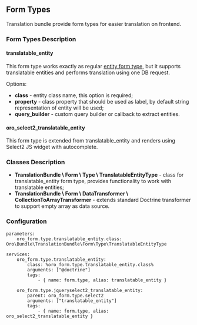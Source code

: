 Form Types
----------

Translation bundle provide form types for easier translation on frontend.


### Form Types Description

#### translatable\_entity

This form type works exactly as regular [entity form type](http://symfony.com/doc/current/reference/forms/types/entity.html),
but it supports translatable entities and performs translation using one DB request.

Options:

* **class** - entity class name, this option is required;
* **property** - class property that should be used as label, by default string representation of entity will be used;
* **query\_builder** - custom query builder or callback to extract entities.

#### oro\_select2\_translatable\_entity

This form type is extended from translatable\_entity and renders using Select2 JS widget with autocomplete.


### Classes Description

* **TranslationBundle \ Form \ Type \ TranslatableEntityType** - class for translatable\_entity form type,
provides functionality to work with translatable entities;
* **TranslationBundle \ Form \ DataTransformer \ CollectionToArrayTransformer** - extends standard Doctrine transformer
to support empty array as data source.


### Configuration

```
parameters:
    oro_form.type.translatable_entity.class:  Oro\Bundle\TranslationBundle\Form\Type\TranslatableEntityType

services:
    oro_form.type.translatable_entity:
        class: %oro_form.type.translatable_entity.class%
        arguments: ["@doctrine"]
        tags:
            - { name: form.type, alias: translatable_entity }

    oro_form.type.jqueryselect2_translatable_entity:
        parent: oro_form.type.select2
        arguments: ["translatable_entity"]
        tags:
            - { name: form.type, alias: oro_select2_translatable_entity }
```

